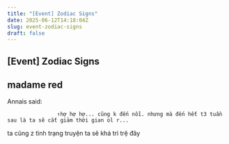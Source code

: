 ```yaml
---
title: "[Event] Zodiac Signs"
date: 2025-06-12T14:18:04Z
slug: event-zodiac-signs
draft: false
---
```


## [Event] Zodiac Signs

## madame red

Annais said:
				
					↑hợ hợ hợ... cũng k đến nỗi. nhưng mà đến hết t3 tuần sau là ta sẽ cắt giảm thời gian ol r... 
	
ta cũng z
tình trạng truyện ta sẽ khá trì trệ đây